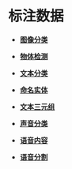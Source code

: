 # 标注数据<a name="modelarts_23_0010"></a>

-   **[图像分类](图像分类.md)**  

-   **[物体检测](物体检测.md)**  

-   **[文本分类](文本分类.md)**  

-   **[命名实体](命名实体.md)**  

-   **[文本三元组](文本三元组.md)**  

-   **[声音分类](声音分类.md)**  

-   **[语音内容](语音内容.md)**  

-   **[语音分割](语音分割.md)**  


